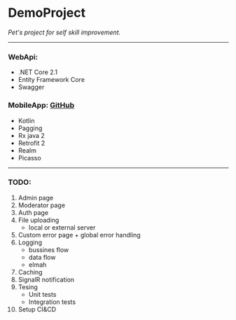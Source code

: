 # DemoProject

_Pet's project for self skill improvement._
___
### WebApi:
* .NET Core 2.1
* Entity Framework Core
* Swagger

### MobileApp: [GitHub](https://github.com/kresik3/DemoProject)
* Kotlin
* Pagging
* Rx java 2
* Retrofit 2
* Realm
* Picasso
___
### TODO:
1. Admin page
2. Moderator page
3. Auth page
4. File uploading 
    * local or external server
5. Custom error page + global error handling
6. Logging 
    * bussines flow
    * data flow
    * elmah
7. Caching
8. SignalR notification
9. Tesing
	* Unit tests
	* Integration tests
10. Setup CI&CD
